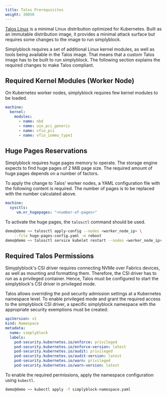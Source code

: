 ```yaml
---
title: Talos Prerequisites
weight: 30050
---
```


[Talos Linux](https://www.talos.dev/) is a minimal Linux distribution optimized for Kubernetes. Built as an immutable
distribution image, it provides a minimal attack surface but requires some changes to the image to run simplyblock.

Simplyblock requires a set of additional Linux kernel modules, as well as tools being available in the Talos image.
That means that a custom Talos image has to be built to run simplyblock. The following section explains the required
changes to make Talos compliant.


## Required Kernel Modules (Worker Node)
On Kubernetes worker nodes, simplyblock requires few kernel modules to be loaded.

```yaml title="Content of kernel-module-config.yaml"
machine:
  kernel:
    modules:
      - name: nbd 
      - name: uio_pci_generic
      - name: vfio_pci
      - name: vfio_iommu_type1
```

## Huge Pages Reservations

Simplyblock requires huge pages memory to operate. The storage engine expects to find huge pages of 2 MiB page size. The
required amount of huge pages depends on a number of factors.

To apply the change to Talos' worker nodes, a YAML configuration file with the following content is required. The number
of pages is to be replaced with the number calculated above.

```yaml title="Content of huge-pages-config.yaml"
machine:
  sysctls:
     vm.nr_hugepages: "<number-of-pages>"
```

To activate the huge pages, the `talosctl` command should be used.

```bash title="Enable Huge Pages in Talos"
demo@demo ~> talosctl apply-config --nodes <worker_node_ip> \
    --file huge-pages-config.yaml -m reboot
demo@demo ~> talosctl service kubelet restart --nodes <worker_node_ip>
```

## Required Talos Permissions

Simyplyblock's CSI driver requires connecting NVMe over Fabrics devices, as well as mounting and formatting them.
Therefore, the CSI driver has to run as a privileged container. Hence, Talos must be configured to start the
simplyblock's CSI driver in privileged mode. 

Talos allows overriding the pod security admission settings at a Kubernetes namespace level. To enable privileged mode
and grant the required access to the simplyblock CSI driver, a specific simplyblock namespace with the appropriate
security exemptions must be created:

```yaml title="Content of simplyblock-namespace.yaml"
apiVersion: v1
kind: Namespace
metadata:
  name: simplyblock
  labels:
    pod-security.kubernetes.io/enforce: privileged
    pod-security.kubernetes.io/enforce-version: latest
    pod-security.kubernetes.io/audit: privileged
    pod-security.kubernetes.io/audit-version: latest
    pod-security.kubernetes.io/warn: privileged
    pod-security.kubernetes.io/warn-version: latest
```

To enable the required permissions, apply the namespace configuration using `kubectl`.

```bash title="Enabled privileged mode for simplyblock"
demo@demo ~> kubectl apply -f simplyblock-namespace.yaml
```


